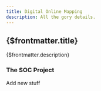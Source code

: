 ```yaml
---
title: Digital Online Mapping
description: All the gory details.
---
```


## {$frontmatter.title}

{$frontmatter.description}

### The SOC Project

Add new stuff
